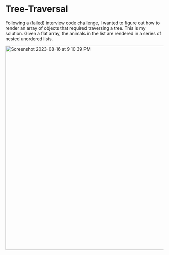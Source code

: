 # Tree-Traversal

Following a (failed) interview code challenge, I wanted to figure out how to render an array of objects that required traversing a tree. This is my solution. Given a flat array, the animals in the list are rendered in a series of nested unordered lists.

<img width="648" alt="Screenshot 2023-08-16 at 9 10 39 PM" src="https://github.com/RubySpeeders/Tree-Traversal/assets/69406113/15d038ff-3e5d-4072-a14a-93ef28f1c92e">
